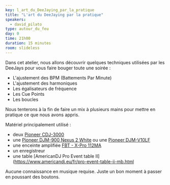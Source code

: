 ```yaml
---
key: l_art_du_DeeJaying_par_la_pratique
title: "L'art du DeeJaying par la pratique"
speakers:
  - david_pilato
type: autour_du_feu
day: 0
time: 21h00
duration: 15 minutes
room: slideless
---
```


Dans cet atelier, nous allons découvrir quelques techniques utilisées par les DeeJays pour vous faire bouger toute une soirée :

* L'ajustement des BPM (Battements Par Minute)
* L'ajustement des harmoniques
* Les égalisateurs de fréquence
* Les Cue Points
* Les boucles

Nous tenterons à la fin de faire un mix à plusieurs mains pour mettre en pratique ce que nous avons appris.

Matériel principalement utilisé :

* deux [Pioneer CDJ-3000](https://www.pioneerdj.com/fr-fr/product/player/cdj-3000/black/overview/)
* une [Pioneer DJM-900 Nexus 2 White](https://www.pioneerdj.com/fr-fr/product/mixer/archive/djm-900nxs2/white/overview/) ou une [Pioneer DJM-V10LF](https://www.pioneerdj.com/fr-fr/product/mixer/djm-v10-lf/black/overview/)
* une enceinte amplifiée [FBT - X-Pro 112MA](https://www.fbt.it/en/products/x-pro/x-pro-112ma/)
* un enregistreur
* une table [AmericanDJ Pro Event table II](https://www.americandj.eu/fr/pro-event-table-ii-mb.html

Aucune connaissance en musique requise. Juste un bon moment à passer en poussant des boutons.
